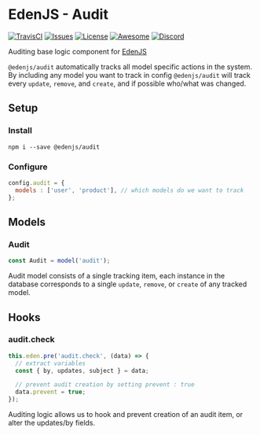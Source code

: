 # EdenJS - Audit
[![TravisCI](https://travis-ci.com/eden-js/audit.svg?branch=master)](https://travis-ci.com/eden-js/audit)
[![Issues](https://img.shields.io/github/issues/eden-js/audit.svg)](https://github.com/eden-js/audit/issues)
[![License](https://img.shields.io/badge/license-MIT-blue.svg)](https://github.com/eden-js/audit)
[![Awesome](https://img.shields.io/badge/awesome-true-green.svg)](https://github.com/eden-js/audit)
[![Discord](https://img.shields.io/discord/583845970433933312.svg)](https://discord.gg/5u3f3up)

Auditing base logic component for [EdenJS](https://github.com/edenjs-cli)

`@edenjs/audit` automatically tracks all model specific actions in the system. By including any model you want to track in config `@edenjs/audit` will track every `update`, `remove`, and `create`, and if possible who/what was changed.

## Setup

### Install

```
npm i --save @edenjs/audit
```

### Configure

```js
config.audit = {
  models : ['user', 'product'], // which models do we want to track
};
```

## Models

### Audit

```js
const Audit = model('audit');
```

Audit model consists of a single tracking item, each instance in the database corresponds to a single `update`, `remove`, or `create` of any tracked model.

## Hooks

### audit.check

```js
this.eden.pre('audit.check', (data) => {
  // extract variables
  const { by, updates, subject } = data;

  // prevent audit creation by setting prevent : true
  data.prevent = true;
});
```

Auditing logic allows us to hook and prevent creation of an audit item, or alter the updates/by fields.